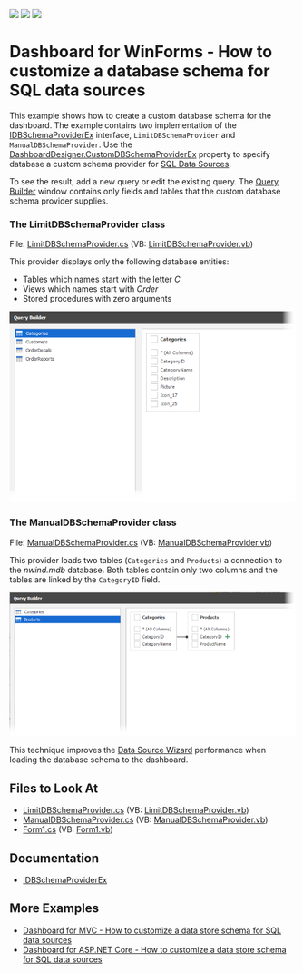 <!-- default badges list -->
![](https://img.shields.io/endpoint?url=https://codecentral.devexpress.com/api/v1/VersionRange/128581398/19.1.3%2B)
[![](https://img.shields.io/badge/Open_in_DevExpress_Support_Center-FF7200?style=flat-square&logo=DevExpress&logoColor=white)](https://supportcenter.devexpress.com/ticket/details/E5051)
[![](https://img.shields.io/badge/📖_How_to_use_DevExpress_Examples-e9f6fc?style=flat-square)](https://docs.devexpress.com/GeneralInformation/403183)
<!-- default badges end -->
# Dashboard for WinForms - How to customize a database schema for SQL data sources

This example shows how to create a custom database schema for the dashboard. The example contains two implementation of the [IDBSchemaProviderEx](https://docs.devexpress.com/CoreLibraries/DevExpress.DataAccess.Sql.IDBSchemaProviderEx) interface, `LimitDBSchemaProvider` and `ManualDBSchemaProvider`. Use the [DashboardDesigner.CustomDBSchemaProviderEx](https://docs.devexpress.com/Dashboard/DevExpress.DashboardWeb.DevExpress.DashboardWin.DashboardDesigner.CustomDBSchemaProviderEx) property to specify database a custom schema provider for [SQL Data Sources](https://docs.devexpress.com/Dashboard/16151/winforms-dashboard/winforms-designer/create-dashboards-in-the-winforms-designer/providing-data/sql-data-source).

To see the result, add a new query or edit the existing query. The [Query Builder](https://docs.devexpress.com/Dashboard/117275) window contains only fields and tables that the custom database schema provider supplies.

### The LimitDBSchemaProvider class

File: [LimitDBSchemaProvider.cs](./CS/Dashboard_CustomSchemaProvider/LimitDBSchemaProvider.cs) (VB: [LimitDBSchemaProvider.vb](./VB/Dashboard_CustomSchemaProvider/LimitDBSchemaProvider.vb))

This provider displays only the following database entities:

- Tables which names start with the letter *C*
- Views which names start with *Order*
- Stored procedures with zero arguments

![](images/custom-database-views.png)

### The ManualDBSchemaProvider class

File: [ManualDBSchemaProvider.cs](./CS/Dashboard_CustomSchemaProvider/ManualDBSchemaProvider.cs) (VB: [ManualDBSchemaProvider.vb](./VB/Dashboard_CustomSchemaProvider/ManualDBSchemaProvider.vb))

This provider loads two tables (`Categories` and `Products`) a connection to the _nwind.mdb_ database. Both tables contain only two columns and the tables are linked by the `CategoryID` field.

![](images/custom-database-tables.png)

This technique improves the [Data Source Wizard](https://docs.devexpress.com/Dashboard/117680/) performance when loading the database schema to the dashboard.

## Files to Look At

* [LimitDBSchemaProvider.cs](./CS/Dashboard_CustomSchemaProvider/LimitDBSchemaProvider.cs) (VB: [LimitDBSchemaProvider.vb](./VB/Dashboard_CustomSchemaProvider/LimitDBSchemaProvider.vb))
* [ManualDBSchemaProvider.cs](./CS/Dashboard_CustomSchemaProvider/ManualDBSchemaProvider.cs) (VB: [ManualDBSchemaProvider.vb](./VB/Dashboard_CustomSchemaProvider/ManualDBSchemaProvider.vb))
* [Form1.cs](/CS/Dashboard_CustomSchemaProvider/Form1.cs) (VB: [Form1.vb](./VB/Dashboard_CustomSchemaProvider/Form1.vb))

## Documentation

* [IDBSchemaProviderEx](https://docs.devexpress.com/CoreLibraries/DevExpress.DataAccess.Sql.IDBSchemaProviderEx)

## More Examples

* [Dashboard for MVC - How to customize a data store schema for SQL data sources](https://github.com/DevExpress-Examples/aspnet-mvc-dashboard-how-to-customize-a-data-store-schema-for-sql-data-sources-t584271)
* [Dashboard for ASP.NET Core - How to customize a data store schema for SQL data sources](https://github.com/DevExpress-Examples/aspnet-mvc-dashboard-how-to-customize-a-data-store-schema-for-sql-data-sources-t584271)
